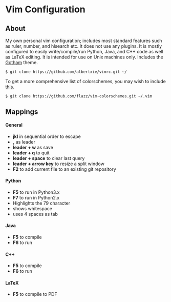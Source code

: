 Vim Configuration
===================



About
-------------------

My own personal vim configuration; includes most standard features such as ruler, number, and hlsearch etc.
It does not use any plugins.
It is mostly configured to easily write/compile/run Python, Java, and C++ code as well as LaTeX editing.
It is intended for use on Unix machines only. 
Includes the  [Gotham](https://github.com/whatyouhide/vim-gotham "vim-gotham") theme.

```
$ git clone https://github.com/albertxie/vimrc.git ~/ 
```
To get a more comprehensive list of colorschemes, you may wish to include
[this](https://github.com/flazz/vim-colorschemes "flazz/vim-colorscheme").
```
$ git clone https://github.com/flazz/vim-colorschemes.git ~/.vim
```

Mappings
-------------------
#### General
* **jkl** in sequential order to escape
* **,** as leader
* **leader + w** as save
* **leader + q** to quit
* **leader + space** to clear last query
* **leader + arrow key** to resize a split window
* **F2** to add current file to an existing git repository


#### Python
* **F5** to run in Python3.x
* **F7** to run in Python2.x
* Highlights the 79 character
* shows whitespace
* uses 4 spaces as tab

#### Java
* **F5** to compile
* **F6** to run

#### C++
* **F5** to compile
* **F6** to run

#### LaTeX
* **F5** to compile to PDF
